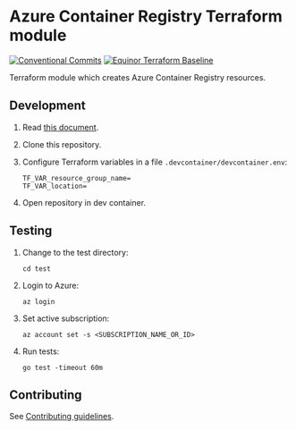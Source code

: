# Azure Container Registry Terraform module

[![Conventional Commits](https://img.shields.io/badge/Conventional%20Commits-1.0.0-yellow.svg)](https://conventionalcommits.org)
[![Equinor Terraform Baseline](https://img.shields.io/badge/Equinor%20Terraform%20Baseline-1.0.0-blueviolet)](https://github.com/equinor/terraform-baseline)

Terraform module which creates Azure Container Registry resources.

## Development

1. Read [this document](https://code.visualstudio.com/docs/devcontainers/containers).

1. Clone this repository.

1. Configure Terraform variables in a file `.devcontainer/devcontainer.env`:

    ```env
    TF_VAR_resource_group_name=
    TF_VAR_location=
    ```

1. Open repository in dev container.

## Testing

1. Change to the test directory:

    ```console
    cd test
    ```

1. Login to Azure:

    ```console
    az login
    ```

1. Set active subscription:

    ```console
    az account set -s <SUBSCRIPTION_NAME_OR_ID>
    ```

1. Run tests:

    ```console
    go test -timeout 60m
    ```

## Contributing

See [Contributing guidelines](CONTRIBUTING.md).
